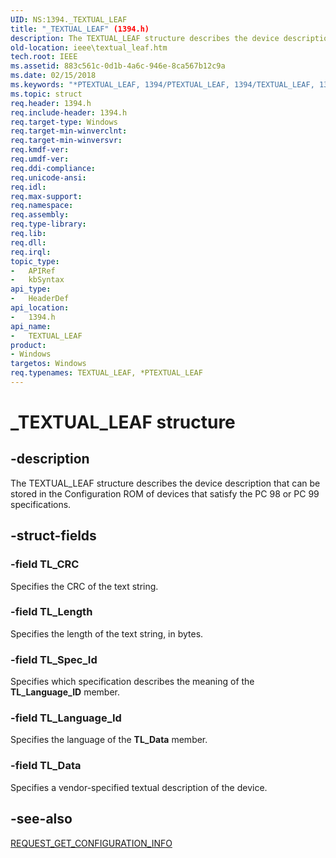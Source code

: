 ```yaml
---
UID: NS:1394._TEXTUAL_LEAF
title: "_TEXTUAL_LEAF" (1394.h)
description: The TEXTUAL_LEAF structure describes the device description that can be stored in the Configuration ROM of devices that satisfy the PC 98 or PC 99 specifications.
old-location: ieee\textual_leaf.htm
tech.root: IEEE
ms.assetid: 883c561c-0d1b-4a6c-946e-8ca567b12c9a
ms.date: 02/15/2018
ms.keywords: "*PTEXTUAL_LEAF, 1394/PTEXTUAL_LEAF, 1394/TEXTUAL_LEAF, 1394stct_b63840e2-0a05-49e9-a533-9575f46af648.xml, IEEE.textual_leaf, PTEXTUAL_LEAF, PTEXTUAL_LEAF structure pointer [Buses], TEXTUAL_LEAF, TEXTUAL_LEAF structure [Buses], _TEXTUAL_LEAF"
ms.topic: struct
req.header: 1394.h
req.include-header: 1394.h
req.target-type: Windows
req.target-min-winverclnt: 
req.target-min-winversvr: 
req.kmdf-ver: 
req.umdf-ver: 
req.ddi-compliance: 
req.unicode-ansi: 
req.idl: 
req.max-support: 
req.namespace: 
req.assembly: 
req.type-library: 
req.lib: 
req.dll: 
req.irql: 
topic_type:
-	APIRef
-	kbSyntax
api_type:
-	HeaderDef
api_location:
-	1394.h
api_name:
-	TEXTUAL_LEAF
product:
- Windows
targetos: Windows
req.typenames: TEXTUAL_LEAF, *PTEXTUAL_LEAF
---
```


# _TEXTUAL_LEAF structure


## -description


The TEXTUAL_LEAF structure describes the device description that can be stored in the Configuration ROM of devices that satisfy the PC 98 or PC 99 specifications.


## -struct-fields




### -field TL_CRC

Specifies the CRC of the text string.


### -field TL_Length

Specifies the length of the text string, in bytes.


### -field TL_Spec_Id

Specifies which specification describes the meaning of the <b>TL_Language_ID</b> member.


### -field TL_Language_Id

Specifies the language of the <b>TL_Data</b> member.


### -field TL_Data

Specifies a vendor-specified textual description of the device.


## -see-also




<a href="https://msdn.microsoft.com/library/windows/hardware/ff537642">REQUEST_GET_CONFIGURATION_INFO</a>
 

 

